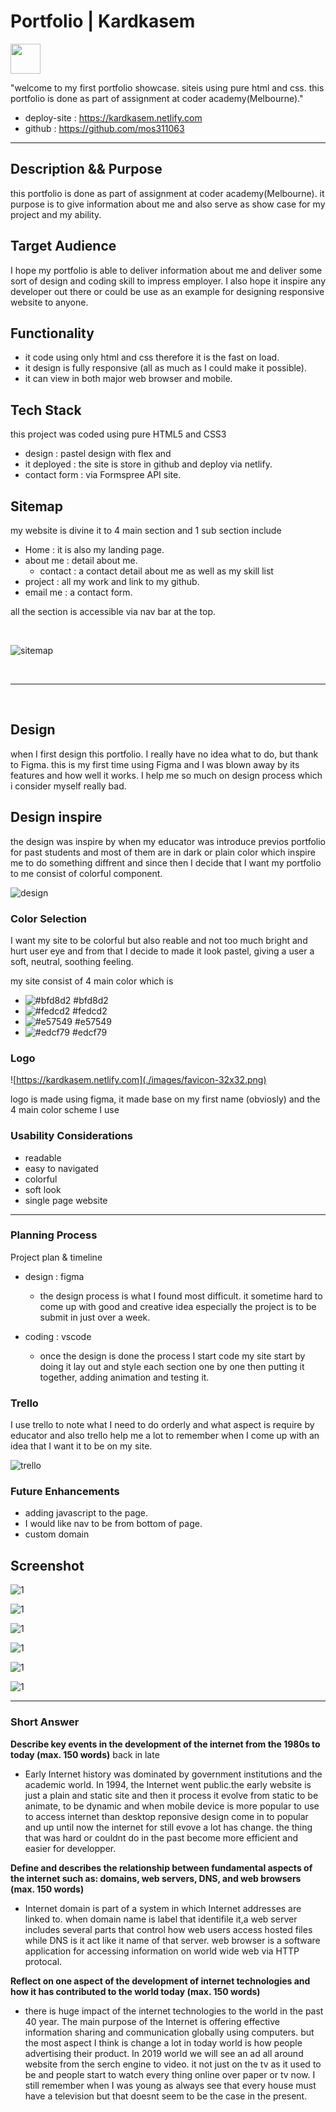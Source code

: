 # Portfolio | Kardkasem

<a href = https://github.com/mos311063 ><img src="https://avatars1.githubusercontent.com/u/40424027?s=400&v=4" width="48"> </a>

"welcome to my first portfolio showcase. siteis using pure html and css. this portfolio is done as part of assignment at coder academy(Melbourne)."

- deploy-site : https://kardkasem.netlify.com
- github : https://github.com/mos311063

---

## Description && Purpose

this portfolio is done as part of assignment at coder academy(Melbourne). it purpose is to give information about me and also serve as show case for my project and my ability.


## Target Audience

I hope my portfolio is able to deliver information about me and deliver some sort of design and coding skill to impress employer.
I also hope it inspire any developer out there or could be use as an example for designing responsive website to anyone.

## Functionality

- it code using only html and css therefore it is the fast on load.
- it design is fully responsive (all as much as I could make it possible).
- it can view in both major web browser and mobile.

## Tech Stack

  this project was coded using pure HTML5 and CSS3 
  - design : pastel design with flex and
  - it deployed : the site is store in github and deploy via netlify.
  - contact form : via Formspree API site.

## Sitemap

my website is divine it to 4 main section and 1 sub section include

- Home : it is also my landing page.
- about me : detail about me.
  - contact : a contact detail about me as well as my skill list
- project : all my work and link to my github.
- email me : a contact form.

all the section is accessible via nav bar at the top.

<br>

![sitemap](./docs/site-map.png)


<br>

---

<br>


## Design

when I first design this portfolio. I really have no idea what to do, but thank to Figma. this is my first time using Figma and I was blown away by its features and how well it works. I help me so much on design process which i consider myself really bad.

## Design inspire
the design was inspire by when my educator was introduce previos portfolio for past students and most of them are in dark or plain color which inspire me to do something diffrent and since then I decide that I want my portfolio to me consist of colorful component. 

 ![design](./docs/design.png)

### Color Selection
I want my site to be colorful but also reable and not too much bright and hurt user eye and from that I decide to  made it look pastel, giving a user a soft, neutral, soothing feeling.

my site consist of 4 main color which is
 - ![#bfd8d2](https://placehold.it/15/bfd8d2/000000?text=+) #bfd8d2
 - ![#fedcd2](https://placehold.it/15/fedcd2/000000?text=+) #fedcd2
 - ![#e57549](https://placehold.it/15/e57549/000000?text=+) #e57549
 - ![#edcf79](https://placehold.it/15/edcf79/000000?text=+) #edcf79


 ### Logo

 ![https://kardkasem.netlify.com](./images/favicon-32x32.png)

 logo is made using figma, it made base on my first name (obviosly) and the 4 main color scheme I use 



 ### Usability Considerations
 - readable
 - easy to navigated
 - colorful
 - soft look
 - single page website

---

### Planning Process
Project plan & timeline

- design : figma
    - the design process is what I found most difficult. it sometime hard to come up with good and creative idea especially the project is to be submit in just over a week.

- coding : vscode
    - once the design is done the process I start code my site start by doing it lay out and style each section one by one then putting it together, adding animation and testing it.

### Trello

I use trello to note what I need to do orderly and what aspect is require by educator and also trello help me a lot to remember when I come up with an idea that I want it to be on my site.

 ![trello](./docs/trello.png)

### Future Enhancements
- adding javascript to the page.
- I would like nav to be from bottom of page.
- custom domain


## Screenshot
![1](./docs/nav.png)

![1](./docs/home.png)

![1](./docs/contact2.png)

![1](./docs/about.png)

![1](./docs/project.png)

![1](./docs/contact.png)

---

### Short Answer 

<strong>Describe key events in the development of the internet from the 1980s to today (max. 150 words)</strong>
back in late

- Early Internet history was dominated by government institutions and the academic world. In 1994, the Internet went public.the early website is just a plain and static site and then it process it evolve from static to be animate, to be dynamic and when mobile device is more popular to use to access internet than desktop reponsive design come in to popular and up until now the internet for still evove a lot has change. the thing that was hard or couldnt do in the past become more efficient and easier for developper.

<strong>Define and describes the relationship between fundamental aspects of the internet such as: domains, web servers, DNS, and web browsers (max. 150 words)</strong>
 - Internet domain is part of a system in which Internet addresses are linked to. when
domain name is label that identifile it,a web server includes several parts that control how web users access hosted files while DNS is it act like it name of that server. web browser is a software application for accessing information on world wide web via HTTP protocal.

<strong>Reflect on one aspect of the development of internet technologies and how it has contributed to the world today (max. 150 words)</strong>

- there is huge impact of the internet technologies to the world in the past 40 year. The main purpose of the Internet is offering effective information sharing and communication globally using computers. but the most aspect I think is change a lot in today world is how people advertising their product. In 2019 world we will see an ad all around website from the serch engine to video. it not just on the tv as it used to be and people start to watch every thing online over paper or tv now. I still remember when I was young as always see that every house must have a television but that doesnt seem to be the case in the present.